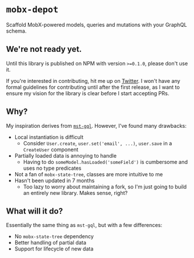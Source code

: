 # `mobx-depot`

Scaffold MobX-powered models, queries and mutations with your GraphQL schema.

## We're not ready yet.

Until this library is published on NPM with version `>=0.1.0`, please don't use it.

If you're interested in contributing, hit me up on [Twitter](https://twitter.com/kyle_helium).
I won't have any formal guidelines for contributing until after the first release, as I want to ensure
my vision for the library is clear before I start accepting PRs.

## Why?

My inspiration derives from [`mst-gql`](https://github.com/mobxjs/mst-gql). However, I've found many drawbacks:

- Local instantiation is difficult
  - Consider `User.create`, `user.set('email', ...)`, `user.save` in a `CreateUser` component
- Partially loaded data is annoying to handle
  - Having to do `someModel.hasLoaded('someField')` is cumbersome and uses no type predicates
- Not a fan of `mobx-state-tree`, classes are more intuitive to me
- Hasn't been updated in 7 months
  - Too lazy to worry about maintaining a fork, so I'm just going to build an entirely new library. Makes sense, right? 

## What will it do?

Essentially the same thing as `mst-gql`, but with a few differences:

- No `mobx-state-tree` dependency
- Better handling of partial data
- Support for lifecycle of new data
